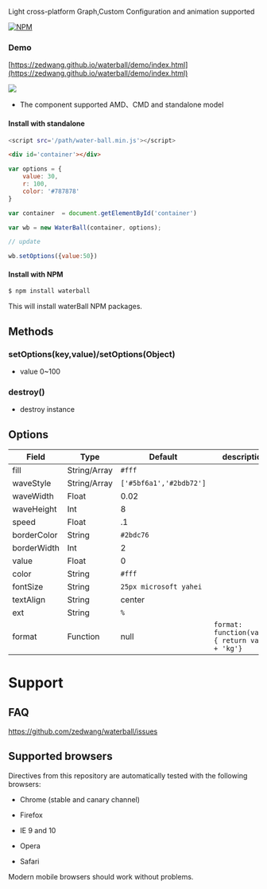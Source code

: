 Light cross-platform Graph,Custom Configuration and animation supported  

[![NPM](https://nodei.co/npm/waterball.png?compact=true)](https://nodei.co/npm/waterball/)

 

### Demo

[https://zedwang.github.io/waterball/demo/index.html](https://zedwang.github.io/waterball/demo/index.html)

![](https://github.com/zedwang/waterball/blob/master/jdfw.gif?raw=true)

- The component supported AMD、CMD and standalone model

#### Install with standalone

```sh
<script src='/path/water-ball.min.js'></script>
```

```html
<div id='container'></div>
```

```js
var options = {
    value: 30,
    r: 100,
    color: '#787878'
}

var container  = document.getElementById('container')

var wb = new WaterBall(container, options);

// update

wb.setOptions({value:50})

```

  

#### Install with NPM

  

```sh
$ npm install waterball

```

  

This will install waterBall NPM packages.

  

  

## Methods

### setOptions(key,value)/setOptions(Object)

- value 0~100

### destroy()

- destroy instance

  

## Options

| Field       | Type         | Default                 | description                                      |
| ----------- | ------------ | ----------------------- | ------------------------------------------------ |
| fill        | String/Array | `#fff`                  |                                                  |
| waveStyle   | String/Array | `['#5bf6a1','#2bdb72']` |                                                  |
| waveWidth   | Float        | 0.02                    |                                                  |
| waveHeight  | Int          | 8                       |                                                  |
| speed       | Float        | .1                      |                                                  |
| borderColor | String       | `#2bdc76`               |                                                  |
| borderWidth | Int          | 2                       |                                                  |
| value       | Float        | 0                       |                                                  |
| color       | String       | `#fff`                  |                                                  |
| fontSize    | String       | `25px microsoft yahei`  |                                                  |
| textAlign   | String       | center                  |                                                  |
| ext         | String       | `%`                     |                                                  |
| format      | Function     | null                    | `format: function(value) { return value + 'kg'}` |



# Support

  

## FAQ

  

https://github.com/zedwang/waterball/issues

  

## Supported browsers

  

Directives from this repository are automatically tested with the following browsers:

- Chrome (stable and canary channel)

- Firefox

- IE 9 and 10

- Opera

- Safari

  

Modern mobile browsers should work without problems.

